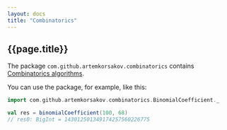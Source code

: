 ```yaml
---
layout: docs
title: "Combinatorics"
---
```


## {{page.title}}

The package ```com.github.artemkorsakov.combinatorics``` contains [Combinatorics algorithms](https://en.wikipedia.org/wiki/Combinatorics). 

You can use the package, for example, like this:
```scala
import com.github.artemkorsakov.combinatorics.BinomialCoefficient._

val res = binomialCoefficient(100, 68)
// res0: BigInt = 143012501349174257560226775
```
